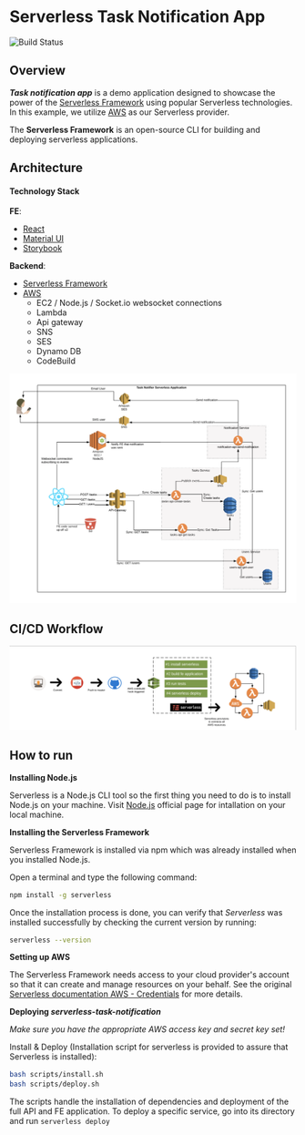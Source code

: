 # Serverless Task Notification App

![Build Status](https://codebuild.us-east-1.amazonaws.com/badges?uuid=eyJlbmNyeXB0ZWREYXRhIjoiOGdxUTNNZllQc0ltaDJpSnNPTE9HTXljc3gzZ0x1ZlNiV1BaNDNlWnFaOU03N3k5cUx4blU3bnUwMGljeU1HWXB1S0c1V2ttaWV0aXJSK2VFZFovYVlBPSIsIml2UGFyYW1ldGVyU3BlYyI6Ikt5aHlTMzdoUTZjbExDTWsiLCJtYXRlcmlhbFNldFNlcmlhbCI6MX0%3D&branch=master)

## Overview

**_Task notification app_** is a demo application designed to showcase the power of the [Serverless Framework](https://serverless.com) using popular Serverless technologies.
In this example, we utilize [AWS](https://aws.amazon.com) as our Serverless provider.

The **Serverless Framework** is an open-source CLI for building and deploying serverless applications.

## Architecture

#### Technology Stack

**FE**:

- [React](https://reactjs.org/)
- [Material UI](https://material-ui.com/)
- [Storybook](https://storybook.js.org/)

**Backend**:

- [Serverless Framework](https://serverless.com)
- [AWS](https://aws.amazon.com)
  - EC2 / Node.js / Socket.io websocket connections
  - Lambda
  - Api gateway
  - SNS
  - SES
  - Dynamo DB
  - CodeBuild

[//]: <> (Make sure to update this diagram if needed, or change to lucidchart image link)
![Architecture Diagram](./images/app-architecture.png "Architecture Diagram")

## CI/CD Workflow

[//]: <> (Make sure to update this diagram if needed, or change to lucidchart image link)
![Workflow](./images/workflow.png "Workflow Diagram")

## How to run

**Installing Node.js**

Serverless is a Node.js CLI tool so the first thing you need to do is to install Node.js on your machine.
Visit [Node.js](https://nodejs.org/en/) official page for intallation on your local machine.

**Installing the Serverless Framework**

Serverless Framework is installed via npm which was already installed when you installed Node.js.

Open a terminal and type the following command:

```bash
npm install -g serverless
```

Once the installation process is done, you can verify that _Serverless_ was installed successfully by checking the current version by running:

```bash
serverless --version
```

**Setting up AWS**

The Serverless Framework needs access to your cloud provider's account so that it can create and manage resources on your behalf.
See the original [Serverless documentation AWS - Credentials](https://serverless.com/framework/docs/providers/aws/guide/credentials/) for more details.

**Deploying _serverless-task-notification_**

_Make sure you have the appropriate AWS access key and secret key set!_

Install & Deploy (Installation script for serverless is provided to assure that Serverless is installed):

```bash
bash scripts/install.sh
bash scripts/deploy.sh
```

The scripts handle the installation of dependencies and deployment of the full API and FE application. To deploy a specific service, go into its directory and run `serverless deploy`
